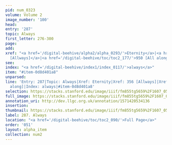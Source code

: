 ```yaml
---
pid: num_0323
volume: Volume 2
image_number: '100'
head: 
entry: '287'
topic: Always
first_letter: 276-300
page: 
add: 
xref: "<a href='/digital-beehive/alpha2/alpha_0293/'>Eternity</a>|<a href='/digital-beehive/num2/num_0419/'>356
  [Allways]</a>|<a href='/digital-beehive/toc/toc2_177/'>950 [All along]</a>"
see: 
index: "<a href='/digital-beehive/index1/index_0117/'>always</a>"
item: "#item-0d8d401a8"
unparsed: 
line: 'Entry: 287|Topic: Always|Xref: Eternity|Xref: 356 [Allways]|Xref: 950 [All
  along]|Index: always|#item-0d8d401a8'
selection: https://stacks.stanford.edu/image/iiif/fm855tg5659%2F1607_0567/860,255,2915,348/full/0/default.jpg
full_image: https://stacks.stanford.edu/image/iiif/fm855tg5659%2F1607_0567/full/full/0/default.jpg
annotation_uri: http://dev.llgc.org.uk/annotation/1571420534136
insertion: 
thumbnail: https://stacks.stanford.edu/image/iiif/fm855tg5659%2F1607_0567/860,255,600,180/250,/0/default.jpg
label: 287. Always
location: "<a href='/digital-beehive/toc/toc2_090/'>Full Page</a>"
order: '051'
layout: alpha_item
collection: num2
---
```

